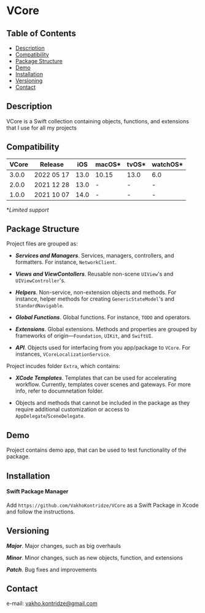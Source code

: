 # VCore

## Table of Contents

- [Description](#description)
- [Compatibility](#compatibility)
- [Package Structure](#package-structure)
- [Demo](#demo)
- [Installation](#installation)
- [Versioning](#versioning)
- [Contact](#contact)

## Description

VCore is a Swift collection containing objects, functions, and extensions that I use for all my projects

## Compatibility

| VCore | Release    | iOS  | macOS\* | tvOS\* | watchOS\* |
| ---   | ---        | ---  | ---     | ---    | ---       |
| 3.0.0 | 2022 05 17 | 13.0 | 10.15   | 13.0   | 6.0       |
| 2.0.0 | 2021 12 28 | 13.0 | -       | -      | -         |
| 1.0.0 | 2021 10 07 | 14.0 | -       | -      | -         |

**Limited support*

## Package Structure

Project files are grouped as:

- ***Services and Managers***. Services, managers, controllers, and formatters. For instance, `NetworkClient`.

- ***Views and ViewContollers***. Reusable non-scene `UIView`'s and `UIViewController`'s.

- ***Helpers***. Non-service, non-extension objects and methods. For instance, helper methods for creating `GenericStateModel`'s and `StandardNavigable`.

- ***Global Functions***. Global functions. For instance, `TODO` and operators.

- ***Extensions***. Global extensions. Methods and properties are grouped by frameworks of origin—`Foundation`, `UIKit`, and `SwiftUI`.

- ***API***. Objects used for interfacing from you app/package to `VCore`. For instances, `VCoreLocalizationService`.

Project incudes folder `Extra`, which contains:

- ***XCode Templates***. Templates that can be used for accelerating workflow. Currently, templates cover scenes and gateways. For more info, refer to documnetation folder.

- Objects and methods that cannot be included in the package as they require additional customization or access to `AppDelegate`/`SceneDelegate`.

## Demo

Project contains demo app, that can be used to test functionality of the package.

## Installation

#### Swift Package Manager

Add `https://github.com/VakhoKontridze/VCore` as a Swift Package in Xcode and follow the instructions.

## Versioning

***Major***. Major changes, such as big overhauls

***Minor***. Minor changes, such as new objects, function, and extensions

***Patch***. Bug fixes and improvements

## Contact

e-mail: vakho.kontridze@gmail.com

